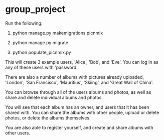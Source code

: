 # group_project

Run the following:

1. python manage.py makemigrations picnmix

2. python manage.py migrate

3. python populate_picnmix.py



This will create 3 example users, 'Alice', 'Bob', and 'Eve'. You can log in as any of these users with 'password'.

There are also a number of albums with pictures already uploaded, 'London', 'San Francisco', 'Mauritius', 'Skiing', and 'Great Wall of China'.  

You can browse through all of the users albums and photos, as well as share and delete individual albums and photos.

You will see that each album has an owner, and users that it has been shared with. You can share the albums with other people, upload or delete photos, or delete the albums themselves.

You are also able to register yourself, and create and share albums with other users.